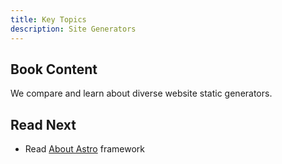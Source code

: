 ```yaml
---
title: Key Topics
description: Site Generators
---
```


## Book Content

We compare and learn about diverse website static generators.


## Read Next

- Read [About Astro](/generators/astro/) framework
